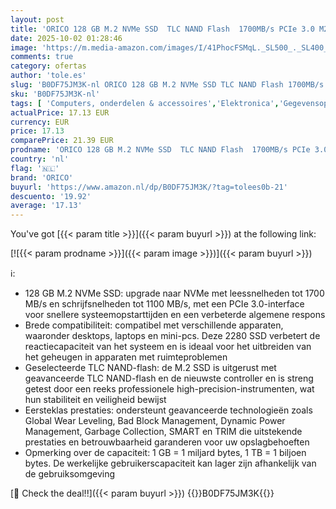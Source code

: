 ```yaml
---
layout: post
title: 'ORICO 128 GB M.2 NVMe SSD  TLC NAND Flash  1700MB/s PCIe 3.0 M2 2280 SSD  interne solid-state drive compatibel met desktop-laptop - D10'
date: 2025-10-02 01:28:46
image: 'https://m.media-amazon.com/images/I/41PhocFSMqL._SL500_._SL400_.jpg'
comments: true
category: ofertas
author: 'tole.es'
slug: 'B0DF75JM3K-nl ORICO 128 GB M.2 NVMe SSD TLC NAND Flash 1700MB/s PCIe 3.0...'
sku: 'B0DF75JM3K-nl'
tags: [ 'Computers, onderdelen & accessoires','Elektronica','Gegevensopslag','Interne SSDs','Interne dataopslag','orico','🇳🇱', ]
actualPrice: 17.13 EUR
currency: EUR
price: 17.13
comparePrice: 21.39 EUR
prodname: 'ORICO 128 GB M.2 NVMe SSD  TLC NAND Flash  1700MB/s PCIe 3.0 M2 2280 SSD  interne solid-state drive compatibel met desktop-laptop - D10'
country: 'nl'
flag: '🇳🇱'
brand: 'ORICO'
buyurl: 'https://www.amazon.nl/dp/B0DF75JM3K/?tag=tolees0b-21'
descuento: '19.92'
average: '17.13'
---
```


You've got [{{< param title >}}]({{< param buyurl >}}) at the following link:

[![{{< param prodname >}}]({{< param image >}})]({{< param buyurl >}})

ℹ️:

- 128 GB M.2 NVMe SSD: upgrade naar NVMe met leessnelheden tot 1700 MB/s en schrijfsnelheden tot 1100 MB/s, met een PCIe 3.0-interface voor snellere systeemopstarttijden en een verbeterde algemene respons
- Brede compatibiliteit: compatibel met verschillende apparaten, waaronder desktops, laptops en mini-pcs. Deze 2280 SSD verbetert de reactiecapaciteit van het systeem en is ideaal voor het uitbreiden van het geheugen in apparaten met ruimteproblemen
- Geselecteerde TLC NAND-flash: de M.2 SSD is uitgerust met geavanceerde TLC NAND-flash en de nieuwste controller en is streng getest door een reeks professionele high-precision-instrumenten, wat hun stabiliteit en veiligheid bewijst
- Eersteklas prestaties: ondersteunt geavanceerde technologieën zoals Global Wear Leveling, Bad Block Management, Dynamic Power Management, Garbage Collection, SMART en TRIM die uitstekende prestaties en betrouwbaarheid garanderen voor uw opslagbehoeften
- Opmerking over de capaciteit: 1 GB = 1 miljard bytes, 1 TB = 1 biljoen bytes. De werkelijke gebruikerscapaciteit kan lager zijn afhankelijk van de gebruiksomgeving

[🛒 Check the deal!!]({{< param buyurl >}})
{{<world>}}B0DF75JM3K{{</world>}}
